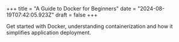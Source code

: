 +++
title = "A Guide to Docker for Beginners"
date = "2024-08-19T07:42:05.923Z"
draft = false
+++

  Get started with Docker, understanding containerization and how it simplifies application deployment.
        